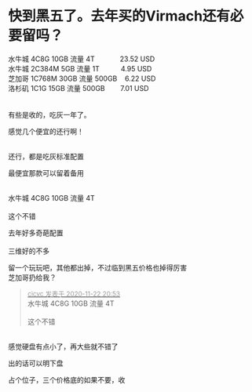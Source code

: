 # 快到黑五了。去年买的Virmach还有必要留吗？


水牛城 4C8G 10GB 流量 4T&nbsp; &nbsp;&nbsp; &nbsp;&nbsp; &nbsp;&nbsp; &nbsp; 23.52 USD <br />
水牛城 2C384M 5GB 流量 1T&nbsp; &nbsp;&nbsp; &nbsp;&nbsp; &nbsp;&nbsp;&nbsp;4.95 USD<br />
芝加哥 1C768M 30GB 流量 500GB&nbsp; &nbsp; 6.22 USD<br />
洛杉矶 1C1G 15GB 流量 500GB&nbsp; &nbsp;&nbsp; &nbsp;&nbsp;&nbsp;7.01 USD<br />
<br />
<br />
有些是收的，吃灰一年了。

感觉几个便宜的还行啊！<br />
<br />
<img src="static/image/smiley/default/lol.gif" smilieid="12" border="0" alt="" /><img src="static/image/smiley/default/lol.gif" smilieid="12" border="0" alt="" /><img src="static/image/smiley/default/lol.gif" smilieid="12" border="0" alt="" />

还行，都是吃灰标准配置<img id="aimg_cV8tI" onclick="zoom(this, this.src, 0, 0, 0)" class="zoom" src="https://cdn.jsdelivr.net/gh/hishis/forum-master/public/images/patch.gif" onmouseover="img_onmouseoverfunc(this)" onload="thumbImg(this)" border="0" alt="" />

最便宜那款可以留着备用

<br />
水牛城 4C8G 10GB 流量 4T&nbsp;&nbsp;<br />
<br />
这个不错

去年好多奇葩配置<br />
<br />
三维好的不多

留一个玩玩吧，其他都出掉，不过临到黑五价格也掉得厉害<br />
芝加哥扔给我？

<div class="quote"><blockquote><font size="2"><a href="https://www.hostloc.com/forum.php?mod=redirect&amp;goto=findpost&amp;pid=9498041&amp;ptid=769964" target="_blank"><font color="#999999">cicvc 发表于 2020-11-22 20:53</font></a></font><br />
水牛城 4C8G 10GB 流量 4T&nbsp;&nbsp;<br />
<br />
这个不错</blockquote></div><br />
感觉硬盘有点小了，再大些就不错了

出的话可以明下盘<img src="static/image/smiley/default/lol.gif" smilieid="12" border="0" alt="" />

占个位子，三个价格底的如果不要，收
